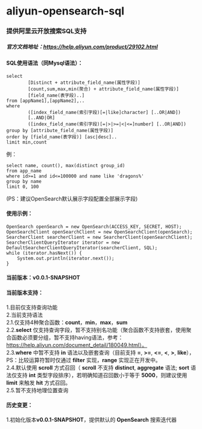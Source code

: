 # aliyun-opensearch-sql
### 提供阿里云开放搜索SQL支持
##### 官方文档地址：https://help.aliyun.com/product/29102.html  

#### SQL使用语法（同Mysql语法）：  
```
select  
        [Distinct + attribute_field_name(属性字段)]  
        [count,sum,max,min(聚合) + attribute_field_name(属性字段)]  
        [field_name(表字段)..]  
from [appName1],[appName2],..  
where  
        ([index_field_name(索引字段)[=|like]character] [..OR|AND])  
        [..AND|OR]  
        ([index_field_name(索引字段)[=|>|>=|<|<=]number] [..OR|AND])  
group by [attribute_field_name(属性字段)]  
order by [field_name(表字段)] [asc|desc]..  
limit min,count
```  
例：
```  
select name, count(), max(distinct group_id)  
from app_name  
where id>=1 and id<=100000 and name like 'dragons%'  
group by name  
limit 0, 100
```  
(PS：建议OpenSearch默认展示字段配置全部展示字段)  
#### 使用示例：
```  
OpenSearch openSearch = new OpenSearch(ACCESS_KEY, SECRET, HOST);  
OpenSearchClient openSearchClient = new OpenSearchClient(openSearch);  
SearcherClient searcherClient = new SearcherClient(openSearchClient);  
SearcherClientQueryIterator iterator = new DefaultSearcherClientQueryIterator(searcherClient, SQL);  
while (iterator.hasNext()) {  
    System.out.println(iterator.next());  
}  
```
#### 当前版本：v0.0.1-SNAPSHOT  
#### 当前版本支持：  
1.目前仅支持查询功能  
2.当前支持语法  
  2.1.仅支持4种聚合函数：**count**，**min**，**max**，**sum**  
  2.2.**select** 仅支持查询字段，暂不支持别名功能（聚合函数不支持嵌套，使用聚合函数必须要分组，暂不支持having语法，参考：https://help.aliyun.com/document_detail/180049.html）。  
  2.3.**where** 中暂不支持 **in** 语法以及嵌套查询（目前支持 **=**, **>=**, **<=**, **<**, **>**, **like**），PS：比较运算符暂时仅通过 **filter** 实现，**range** 实现正在开发中。  
  2.4.默认使用 **scroll** 方式召回（ **scroll** 不支持 **distinct**, **aggregate** 语法; **sort** 语法仅支持 **int** 类型字段排序），若明确知道召回数小于等于 **5000**，则建议使用 **limit** 来触发 **hit** 方式召回。  
  2.5.暂不支持地理位置查询  
#### 历史变更：  
1.初始化版本**v0.0.1-SNAPSHOT**，提供默认的 **OpenSearch** 搜索迭代器  